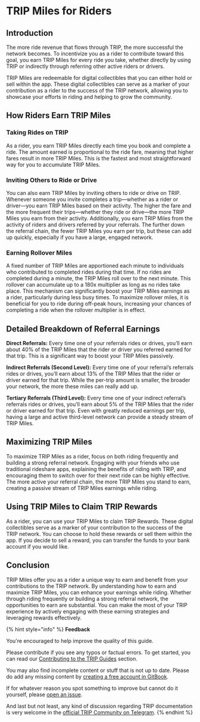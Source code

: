 # TRIP Miles for Riders

## Introduction

The more ride revenue that flows through TRIP, the more successful the network becomes. To incentivize you as a rider to contribute toward this goal, you earn TRIP Miles for every ride you take, whether directly by using TRIP or indirectly through referring other active riders or drivers.&#x20;

TRIP Miles are redeemable for digital collectibles that you can either hold or sell within the app. These digital collectibles can serve as a marker of your contribution as a rider to the success of the TRIP network, allowing you to showcase your efforts in riding and helping to grow the community.

## How Riders Earn TRIP Miles

### Taking Rides on TRIP

As a rider, you earn TRIP Miles directly each time you book and complete a ride. The amount earned is proportional to the ride fare, meaning that higher fares result in more TRIP Miles. This is the fastest and most straightforward way for you to accumulate TRIP Miles.

### Inviting Others to Ride or Drive

You can also earn TRIP Miles by inviting others to ride or drive on TRIP. Whenever someone you invite completes a trip—whether as a rider or driver—you earn TRIP Miles based on their activity. The higher the fare and the more frequent their trips—whether they ride or drive—the more TRIP Miles you earn from their activity. Additionally, you earn TRIP Miles from the activity of riders and drivers referred by your referrals. The further down the referral chain, the fewer TRIP Miles you earn per trip, but these can add up quickly, especially if you have a large, engaged network.

### Earning Rollover Miles

A fixed number of TRIP Miles are apportioned each minute to individuals who contributed to completed rides during that time. If no rides are completed during a minute, the TRIP Miles roll over to the next minute. This rollover can accumulate up to a 180x multiplier as long as no rides take place. This mechanism can significantly boost your TRIP Miles earnings as a rider, particularly during less busy times. To maximize rollover miles, it is beneficial for you to ride during off-peak hours, increasing your chances of completing a ride when the rollover multiplier is in effect.

## Detailed Breakdown of Referral Earnings

**Direct Referrals:** Every time one of your referrals rides or drives, you’ll earn about 40% of the TRIP Miles that the rider or driver you referred earned for that trip. This is a significant way to boost your TRIP Miles passively.

**Indirect Referrals (Second Level):** Every time one of your referral’s referrals rides or drives, you’ll earn about 13% of the TRIP Miles that the rider or driver earned for that trip. While the per-trip amount is smaller, the broader your network, the more these miles can really add up.

**Tertiary Referrals (Third Level):** Every time one of your indirect referral’s referrals rides or drives, you’ll earn about 5% of the TRIP Miles that the rider or driver earned for that trip. Even with greatly reduced earnings per trip, having a large and active third-level network can provide a steady stream of TRIP Miles.

## Maximizing TRIP Miles

To maximize TRIP Miles as a rider, focus on both riding frequently and building a strong referral network. Engaging with your friends who use traditional rideshare apps, explaining the benefits of riding with TRIP, and encouraging them to switch over for their next ride can be highly effective. The more active your referral chain, the more TRIP Miles you stand to earn, creating a passive stream of TRIP Miles earnings while riding.

## Using TRIP Miles to Claim TRIP Rewards

As a rider, you can use your TRIP Miles to claim TRIP Rewards. These digital collectibles serve as a marker of your contribution to the success of the TRIP network. You can choose to hold these rewards or sell them within the app. If you decide to sell a reward, you can transfer the funds to your bank account if you would like.

## Conclusion

TRIP Miles offer you as a rider a unique way to earn and benefit from your contributions to the TRIP network. By understanding how to earn and maximize TRIP Miles, you can enhance your earnings while riding. Whether through riding frequently or building a strong referral network, the opportunities to earn are substantial. You can make the most of your TRIP experience by actively engaging with these earning strategies and leveraging rewards effectively.

{% hint style="info" %}
**Feedback**

You're encouraged to help improve the quality of this guide.

Please contribute if you see any typos or factual errors. To get started, you can read our [Contributing to the TRIP Guides](../contributing/contributing-to-trip.md) section.

You may also find incomplete content or stuff that is not up to date. Please do add any missing content by [creating a free account in GitBook](https://app.gitbook.com/invite/0WSd8UiSeH2xhfJrSbUr/YFiygcuBiy7oN3WJyDRs).

If for whatever reason you spot something to improve but cannot do it yourself, please [open an issue](https://github.com/TeleportXYZ/TRIP-Guides/issues/).

And last but not least, any kind of discussion regarding TRIP documentation is very welcome in the [official TRIP Community on Telegram](https://trip.dev/chat).
{% endhint %}
